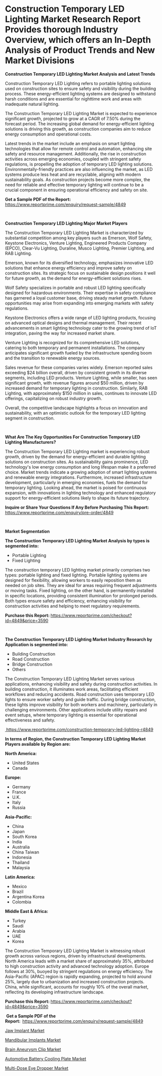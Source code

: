 <p><h1>Construction Temporary LED Lighting Market Research Report Provides thorough Industry Overview, which offers an In-Depth Analysis of Product Trends and New Market Divisions</h1></p><p><strong>Construction Temporary LED Lighting Market Analysis and Latest Trends</strong></p>
<p><p>Construction Temporary LED Lighting refers to portable lighting solutions used on construction sites to ensure safety and visibility during the building process. These energy-efficient lighting systems are designed to withstand harsh conditions and are essential for nighttime work and areas with inadequate natural lighting. </p><p>The Construction Temporary LED Lighting Market is expected to experience significant growth, projected to grow at a CAGR of 7.50% during the forecast period. The increasing global demand for energy-efficient lighting solutions is driving this growth, as construction companies aim to reduce energy consumption and operational costs. </p><p>Latest trends in the market include an emphasis on smart lighting technologies that allow for remote control and automation, enhancing site safety and resource management. Additionally, the rise in construction activities across emerging economies, coupled with stringent safety regulations, is propelling the adoption of temporary LED lighting solutions. Environmentally-friendly practices are also influencing the market, as LED systems produce less heat and are recyclable, aligning with modern sustainability goals. As construction projects become more complex, the need for reliable and effective temporary lighting will continue to be a crucial component in ensuring operational efficiency and safety on site.</p></p>
<p><strong>Get a Sample PDF of the Report:&nbsp;</strong> <a href="https://www.reportprime.com/enquiry/request-sample/4849">https://www.reportprime.com/enquiry/request-sample/4849</a></p>
<p>&nbsp;</p>
<p><strong>Construction Temporary LED Lighting Major Market Players</strong></p>
<p><p>The Construction Temporary LED Lighting Market is characterized by substantial competition among key players such as Emerson, Wolf Safety, Keystone Electronics, Venture Lighting, Engineered Products Company (EPCO), Clear-Vu Lighting, Duraline, Musco Lighting, Premier Lighting, and RAB Lighting. </p><p>Emerson, known for its diversified technology, emphasizes innovative LED solutions that enhance energy efficiency and improve safety on construction sites. Its strategic focus on sustainable design positions it well for future growth, as the demand for energy-efficient solutions rises.</p><p>Wolf Safety specializes in portable and robust LED lighting specifically designed for hazardous environments. Their expertise in safety compliance has garnered a loyal customer base, driving steady market growth. Future opportunities may arise from expanding into emerging markets with safety regulations.</p><p>Keystone Electronics offers a wide range of LED lighting products, focusing on advanced optical designs and thermal management. Their recent advancements in smart lighting technology cater to the growing trend of IoT integration, paving the way for increased market share.</p><p>Venture Lighting is recognized for its comprehensive LED solutions, catering to both temporary and permanent installations. The company anticipates significant growth fueled by the infrastructure spending boom and the transition to renewable energy sources.</p><p>Sales revenue for these companies varies widely. Emerson reported sales exceeding $24 billion overall, driven by consistent growth in its diverse segments, including LED products. Venture Lighting, while smaller, has seen significant growth, with revenue figures around $50 million, driven by increased demand for temporary lighting in construction. Similarly, RAB Lighting, with approximately $150 million in sales, continues to innovate LED offerings, capitalizing on robust industry growth.</p><p>Overall, the competitive landscape highlights a focus on innovation and sustainability, with an optimistic outlook for the temporary LED lighting segment in construction.</p></p>
<p>&nbsp;</p>
<p><strong>What Are The Key Opportunities For Construction Temporary LED Lighting Manufacturers?</strong></p>
<p><p>The Construction Temporary LED Lighting market is experiencing robust growth, driven by the demand for energy-efficient and durable lighting solutions on construction sites. As sustainability gains prominence, LED technology's low energy consumption and long lifespan make it a preferred choice. Market trends indicate a growing adoption of smart lighting systems and renewable energy integrations. Furthermore, increased infrastructure development, particularly in emerging economies, fuels the demand for temporary lighting. Looking ahead, the market is poised for continuous expansion, with innovations in lighting technology and enhanced regulatory support for energy-efficient solutions likely to shape its future trajectory.</p></p>
<p><strong>Inquire or Share Your Questions If Any Before Purchasing This Report:</strong> <a href="https://www.reportprime.com/enquiry/pre-order/4849">https://www.reportprime.com/enquiry/pre-order/4849</a></p>
<p>&nbsp;</p>
<p><strong>Market Segmentation</strong></p>
<p><strong>The Construction Temporary LED Lighting Market Analysis by types is segmented into:</strong></p>
<p><ul><li>Portable Lighting</li><li>Fixed Lighting</li></ul></p>
<p><p>The construction temporary LED lighting market primarily comprises two types: portable lighting and fixed lighting. Portable lighting systems are designed for flexibility, allowing workers to easily reposition them as needed on job sites. They are ideal for areas requiring frequent adjustments or moving tasks. Fixed lighting, on the other hand, is permanently installed in specific locations, providing consistent illumination for prolonged periods. Both types ensure safety and efficiency, enhancing visibility for construction activities and helping to meet regulatory requirements.</p></p>
<p><strong>Purchase this Report:&nbsp;</strong><a href="https://www.reportprime.com/checkout?id=4849&price=3590">https://www.reportprime.com/checkout?id=4849&price=3590</a></p>
<p>&nbsp;</p>
<p><strong>The Construction Temporary LED Lighting Market Industry Research by Application is segmented into:</strong></p>
<p><ul><li>Building Construction</li><li>Road Construction</li><li>Bridge Construction</li><li>Others</li></ul></p>
<p><p>The Construction Temporary LED Lighting Market serves various applications, enhancing visibility and safety during construction activities. In building construction, it illuminates work areas, facilitating efficient workflows and reducing accidents. Road construction uses temporary LED lights to ensure worker safety and guide traffic. During bridge construction, these lights improve visibility for both workers and machinery, particularly in challenging environments. Other applications include utility repairs and event setups, where temporary lighting is essential for operational effectiveness and safety.</p></p>
<p><a href="https://www.reportprime.com/construction-temporary-led-lighting-r4849">&nbsp;https://www.reportprime.com/construction-temporary-led-lighting-r4849</a></p>
<p><strong>In terms of Region, the Construction Temporary LED Lighting Market Players available by Region are:</strong></p>
<p>
    <p> <strong> North America: </strong>
        <ul>
            <li>United States</li>
            <li>Canada</li>
        </ul>
        </p> 
    <p> <strong> Europe: </strong>
        <ul>
            <li>Germany</li>
            <li>France</li>
            <li>U.K.</li>
            <li>Italy</li>
            <li>Russia</li>
        </ul>
        </p> 
    <p> <strong> Asia-Pacific: </strong>
        <ul>
            <li>China</li>
            <li>Japan</li>
            <li>South Korea</li>
            <li>India</li>
            <li>Australia</li>
            <li>China Taiwan</li>
            <li>Indonesia</li>
            <li>Thailand</li>
            <li>Malaysia</li>
        </ul>
        </p> 
    <p> <strong> Latin America: </strong>
        <ul>
            <li>Mexico</li>
            <li>Brazil</li>
            <li>Argentina Korea</li>
            <li>Colombia</li>
        </ul>
        </p> 
    <p> <strong> Middle East & Africa: </strong>
        <ul>
            <li>Turkey</li>
            <li>Saudi</li>
            <li>Arabia</li>
            <li>UAE</li>
            <li>Korea</li>
        </ul>
    </p>
    </p>
<p><p>The Construction Temporary LED Lighting Market is witnessing robust growth across various regions, driven by infrastructural developments. North America leads with a market share of approximately 35%, attributed to high construction activity and advanced technology adoption. Europe follows at 30%, buoyed by stringent regulations on energy efficiency. The Asia-Pacific (APAC) region is rapidly expanding, projected to hold around 25%, largely due to urbanization and increased construction projects. China, while significant, accounts for roughly 10% of the overall market, reflecting its developing infrastructure landscape.</p></p>
<p><strong>Purchase this Report: </strong><a href="https://www.reportprime.com/checkout?id=4849&price=3590">https://www.reportprime.com/checkout?id=4849&price=3590</a></p>
<p>&nbsp;<strong>Get a Sample PDF of the Report:&nbsp;&nbsp;</strong><a href="https://www.reportprime.com/enquiry/request-sample/4849">https://www.reportprime.com/enquiry/request-sample/4849</a></p>
<p><strong></strong></p>
<p><p><a href="https://www.linkedin.com/pulse/global-jaw-implant-market-size-expected-experience-cagr-42-through-2024-f6yoe?trackingId=GzWjZGiwTOOI8PXm6aHkjw%3D%3D">Jaw Implant Market</a></p><p><a href="https://www.linkedin.com/pulse/market-insights-global-mandibular-implants-forecast-innovation-xkfwe?trackingId=SmC4t1yrQEu2y0sFkP8Jkw%3D%3D">Mandibular Implants Market</a></p><p><a href="https://www.linkedin.com/pulse/brain-aneurysm-clip-market-size-growth-trends-industry-analysis-qjsre?trackingId=7Bh5eAaZSqGDBXsE9aEGng%3D%3D">Brain Aneurysm Clip Market</a></p><p><a href="https://issuu.com/reportprime-2/docs/automotive-battery-cooling-plate-ma_d85855351ba9b3">Automotive Battery Cooling Plate Market</a></p><p><a href="https://issuu.com/reportprime-2/docs/multi-dose-eye-dropper-market-size-_62ec85b73b646e">Multi-Dose Eye Dropper Market</a></p></p>
